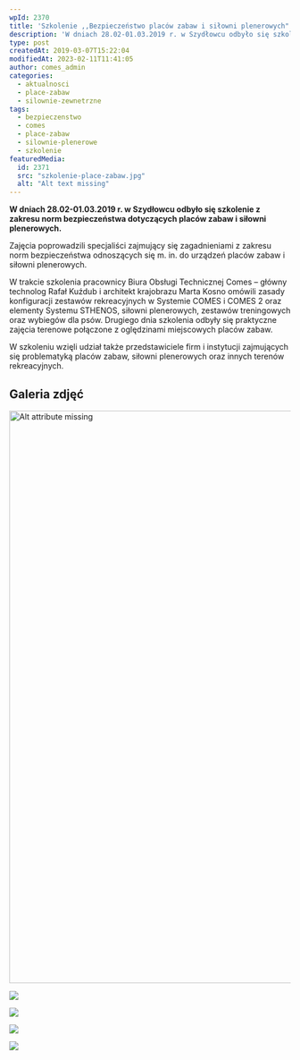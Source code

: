 ```yaml
---
wpId: 2370
title: 'Szkolenie ,,Bezpieczeństwo placów zabaw i siłowni plenerowych"'
description: 'W dniach 28.02-01.03.2019 r. w Szydłowcu odbyło się szkolenie z zakresu norm bezpieczeństwa dotyczących placów zabaw i siłowni plenerowych. Zajęcia poprowadzili specjaliści zajmujący się zagadnieniami z zakresu norm bezpieczeństwa odnoszących się m. in. do urządzeń placów zabaw i siłowni plenerowych. W trakcie szkolenia pracownicy Biura Obsługi Technicznej Comes – główny technolog Rafał Kuźdub i architekt ...'
type: post
createdAt: 2019-03-07T15:22:04
modifiedAt: 2023-02-11T11:41:05
author: comes_admin
categories:
  - aktualnosci
  - place-zabaw
  - silownie-zewnetrzne
tags:
  - bezpieczenstwo
  - comes
  - place-zabaw
  - silownie-plenerowe
  - szkolenie
featuredMedia:
  id: 2371
  src: "szkolenie-place-zabaw.jpg"
  alt: "Alt text missing"
---
```



**W dniach 28.02-01.03.2019 r. w Szydłowcu odbyło się szkolenie z zakresu norm bezpieczeństwa dotyczących placów zabaw i siłowni plenerowych.**

Zajęcia poprowadzili specjaliści zajmujący się zagadnieniami z zakresu norm bezpieczeństwa odnoszących się m. in. do urządzeń placów zabaw i siłowni plenerowych.

W trakcie szkolenia pracownicy Biura Obsługi Technicznej Comes – główny technolog Rafał Kuźdub i architekt krajobrazu Marta Kosno omówili zasady konfiguracji zestawów rekreacyjnych w Systemie COMES i COMES 2 oraz elementy Systemu STHENOS, siłowni plenerowych, zestawów treningowych oraz wybiegów dla psów. Drugiego dnia szkolenia odbyły się praktyczne zajęcia terenowe połączone z oględzinami miejscowych placów zabaw.

W szkoleniu wzięli udział także przedstawiciele firm i instytucji zajmujących się problematyką placów zabaw, siłowni plenerowych oraz innych terenów rekreacyjnych.

## Galeria zdjęć

[<img loading="lazy" decoding="async" width="614" height="1024" data-id="2372" src="/images/posts/szkolenie-bezpieczenstwo-placow-zabaw-i-silowni-plenerowych/comes-szkolenie-614x1024.jpeg" alt="Alt attribute missing" srcset="/images/posts/szkolenie-bezpieczenstwo-placow-zabaw-i-silowni-plenerowych/comes-szkolenie-614x1024.jpeg 614w, /images/posts/szkolenie-bezpieczenstwo-placow-zabaw-i-silowni-plenerowych/comes-szkolenie-220x367.jpeg 220w, /images/posts/szkolenie-bezpieczenstwo-placow-zabaw-i-silowni-plenerowych/comes-szkolenie-192x320.jpeg 192w, /images/posts/szkolenie-bezpieczenstwo-placow-zabaw-i-silowni-plenerowych/comes-szkolenie-432x720.jpeg 432w, /images/posts/szkolenie-bezpieczenstwo-placow-zabaw-i-silowni-plenerowych/comes-szkolenie-138x230.jpeg 138w, /images/posts/szkolenie-bezpieczenstwo-placow-zabaw-i-silowni-plenerowych/comes-szkolenie-96x160.jpeg 96w, /images/posts/szkolenie-bezpieczenstwo-placow-zabaw-i-silowni-plenerowych/comes-szkolenie.jpeg 648w" sizes="(max-width: 614px) 100vw, 614px" />](https://comes.pl/wp-content/uploads/2019/09/comes-szkolenie.jpeg)

[![](@assets/images/posts/szkolenie-bezpieczenstwo-placow-zabaw-i-silowni-plenerowych/szkolenie-comes-place-zabaw-1024x576.jpg)](https://comes.pl/wp-content/uploads/2019/09/szkolenie-comes-place-zabaw.jpg)

[![](@assets/images/posts/szkolenie-bezpieczenstwo-placow-zabaw-i-silowni-plenerowych/szkolenie-comes2-1024x577.jpg)](https://comes.pl/wp-content/uploads/2019/09/szkolenie-comes2.jpg)

[![](@assets/images/posts/szkolenie-bezpieczenstwo-placow-zabaw-i-silowni-plenerowych/szkolenie-comes3-1024x577.jpg)](https://comes.pl/wp-content/uploads/2019/09/szkolenie-comes3.jpg)

[![](@assets/images/posts/szkolenie-bezpieczenstwo-placow-zabaw-i-silowni-plenerowych/szkolenie-place-zabaw-comes-1024x577.jpg)](https://comes.pl/wp-content/uploads/2019/09/szkolenie-place-zabaw-comes.jpg)